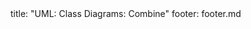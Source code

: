 <frontmatter>
title: "UML: Class Diagrams: Combine"
footer: footer.md
</frontmatter>

<include src="navbar.md" boilerplate />

<include src="container-inPage-asFlat.md" boilerplate />